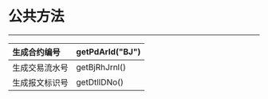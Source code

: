 # 公共方法

---

| 生成合约编号 | getPdArId\("BJ"\) |
| :--- | :--- |
| 生成交易流水号 | getBjRhJrnl\(\) |
| 生成报文标识号 | getDtlIDNo\(\) |



